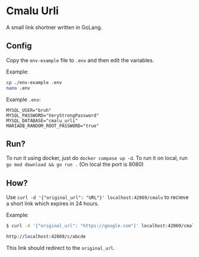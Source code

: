 # Cmalu Urli

A small link shortner written in GoLang.

## Config
Copy the `env-example` file to `.env` and then edit the variables.

Example:
```bash
cp ./env-example .env
nano .env
```

Example `.env`:
```text
MYSQL_USER="bruh"
MYSQL_PASSWORD="VeryStrongPassword"
MYSQL_DATABASE="cmalu_urli"
MARIADB_RANDOM_ROOT_PASSWORD="true"
```

## Run?
To run it using docker, just do `docker compose up -d`. To run it on local, run `go mod download && go run .` (On local the port is 8080)

## How?
Use `curl -d '{"original_url": "URL"}' localhost:42069/cmalu` to recieve a short link which expires in 24 hours.

Example: 
```bash
$ curl -d '{"original_url": "https://google.com"}' localhost:42069/cmalu

http://localhost:42069/c/abcde
```

This link should redirect to the `original_url`.